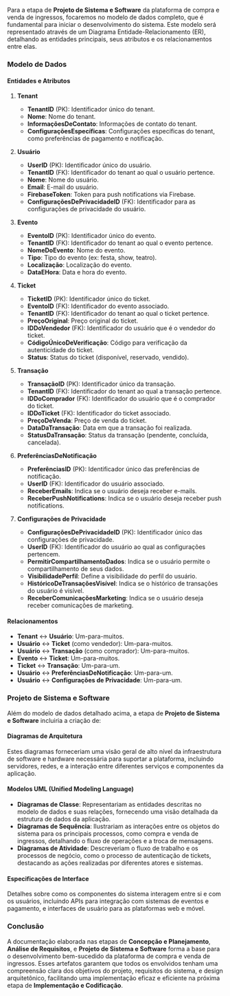Para a etapa de **Projeto de Sistema e Software** da plataforma de compra e venda de ingressos, focaremos no modelo de dados completo, que é fundamental para iniciar o desenvolvimento do sistema. Este modelo será representado através de um Diagrama Entidade-Relacionamento (ER), detalhando as entidades principais, seus atributos e os relacionamentos entre elas.

### Modelo de Dados

#### Entidades e Atributos

1. **Tenant**
   - **TenantID** (PK): Identificador único do tenant.
   - **Nome**: Nome do tenant.
   - **InformaçõesDeContato**: Informações de contato do tenant.
   - **ConfiguraçõesEspecíficas**: Configurações específicas do tenant, como preferências de pagamento e notificação.

2. **Usuário**
   - **UserID** (PK): Identificador único do usuário.
   - **TenantID** (FK): Identificador do tenant ao qual o usuário pertence.
   - **Nome**: Nome do usuário.
   - **Email**: E-mail do usuário.
   - **FirebaseToken**: Token para push notifications via Firebase.
   - **ConfiguraçõesDePrivacidadeID** (FK): Identificador para as configurações de privacidade do usuário.

3. **Evento**
   - **EventoID** (PK): Identificador único do evento.
   - **TenantID** (FK): Identificador do tenant ao qual o evento pertence.
   - **NomeDoEvento**: Nome do evento.
   - **Tipo**: Tipo do evento (ex: festa, show, teatro).
   - **Localização**: Localização do evento.
   - **DataEHora**: Data e hora do evento.

4. **Ticket**
   - **TicketID** (PK): Identificador único do ticket.
   - **EventoID** (FK): Identificador do evento associado.
   - **TenantID** (FK): Identificador do tenant ao qual o ticket pertence.
   - **PreçoOriginal**: Preço original do ticket.
   - **IDDoVendedor** (FK): Identificador do usuário que é o vendedor do ticket.
   - **CódigoÚnicoDeVerificação**: Código para verificação da autenticidade do ticket.
   - **Status**: Status do ticket (disponível, reservado, vendido).

5. **Transação**
   - **TransaçãoID** (PK): Identificador único da transação.
   - **TenantID** (FK): Identificador do tenant ao qual a transação pertence.
   - **IDDoComprador** (FK): Identificador do usuário que é o comprador do ticket.
   - **IDDoTicket** (FK): Identificador do ticket associado.
   - **PreçoDeVenda**: Preço de venda do ticket.
   - **DataDaTransação**: Data em que a transação foi realizada.
   - **StatusDaTransação**: Status da transação (pendente, concluída, cancelada).

6. **PreferênciasDeNotificação**
   - **PreferênciasID** (PK): Identificador único das preferências de notificação.
   - **UserID** (FK): Identificador do usuário associado.
   - **ReceberEmails**: Indica se o usuário deseja receber e-mails.
   - **ReceberPushNotifications**: Indica se o usuário deseja receber push notifications.

7. **Configurações de Privacidade**
   - **ConfiguraçõesDePrivacidadeID** (PK): Identificador único das configurações de privacidade.
   - **UserID** (FK): Identificador do usuário ao qual as configurações pertencem.
   - **PermitirCompartilhamentoDados**: Indica se o usuário permite o compartilhamento de seus dados.
   - **VisibilidadePerfil**: Define a visibilidade do perfil do usuário.
   - **HistóricoDeTransaçõesVisível**: Indica se o histórico de transações do usuário é visível.
   - **ReceberComunicaçõesMarketing**: Indica se o usuário deseja receber comunicações de marketing.

#### Relacionamentos

- **Tenant** ↔ **Usuário**: Um-para-muitos.
- **Usuário** ↔ **Ticket** (como vendedor): Um-para-muitos.
- **Usuário** ↔ **Transação** (como comprador): Um-para-muitos.
- **Evento** ↔ **Ticket**: Um-para-muitos.
- **Ticket** ↔ **Transação**: Um-para-um.
- **Usuário** ↔ **PreferênciasDeNotificação**: Um-para-um.
- **Usuário** ↔ **Configurações de Privacidade**: Um-para-um.

### Projeto de Sistema e Software

Além do modelo de dados detalhado acima, a etapa de **Projeto de Sistema e Software** incluiria a criação de:

#### Diagramas de Arquitetura

Estes diagramas forneceriam uma visão geral de alto nível da infraestrutura de software e hardware necessária para suportar a plataforma, incluindo servidores, redes, e a interação entre diferentes serviços e componentes da aplicação.

#### Modelos UML (Unified Modeling Language)

- **Diagramas de Classe**: Representariam as entidades descritas no modelo de dados e suas relações, fornecendo uma visão detalhada da estrutura de dados da aplicação.
- **Diagramas de Sequência**: Ilustrariam as interações entre os objetos do sistema para os principais processos, como compra e venda de ingressos, detalhando o fluxo de operações e a troca de mensagens.
- **Diagramas de Atividade**: Descreveriam o fluxo de trabalho e os processos de negócio, como o processo de autenticação de tickets, destacando as ações realizadas por diferentes atores e sistemas.

#### Especificações de Interface

Detalhes sobre como os componentes do sistema interagem entre si e com os usuários, incluindo APIs para integração com sistemas de eventos e pagamento, e interfaces de usuário para as plataformas web e móvel.

### Conclusão

A documentação elaborada nas etapas de **Concepção e Planejamento**, **Análise de Requisitos**, e **Projeto de Sistema e Software** forma a base para o desenvolvimento bem-sucedido da plataforma de compra e venda de ingressos. Esses artefatos garantem que todos os envolvidos tenham uma compreensão clara dos objetivos do projeto, requisitos do sistema, e design arquitetônico, facilitando uma implementação eficaz e eficiente na próxima etapa de **Implementação e Codificação**.